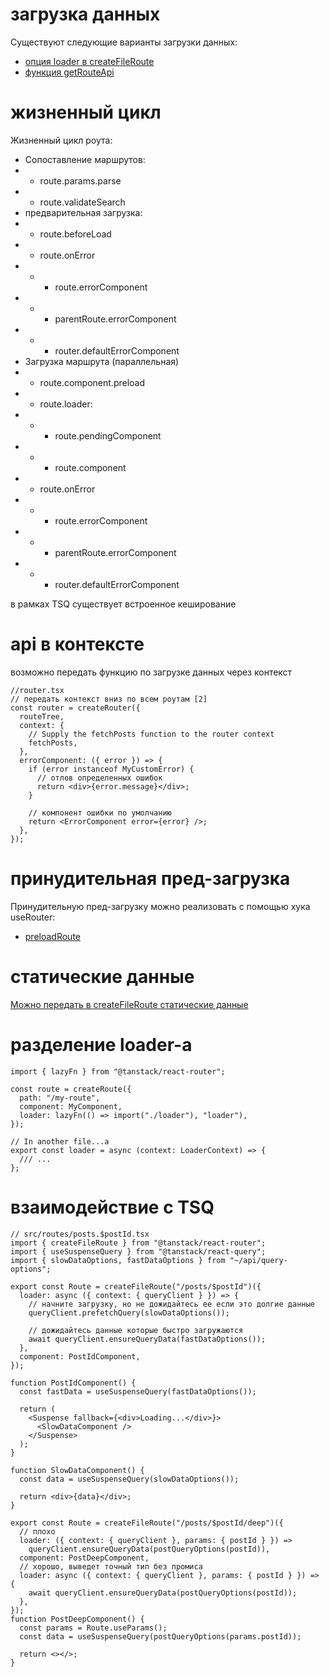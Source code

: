 # загрузка данных

Существуют следующие варианты загрузки данных:

- [опция loader в createFileRoute](./functions/createFileRoute.md#функция-loader)
- [функция getRouteApi](./functions/getRouteApi.md)

# жизненный цикл

Жизненный цикл роута:

- Сопоставление маршрутов:
- - route.params.parse
- - route.validateSearch
- предварительная загрузка:
- - route.beforeLoad
- - route.onError
- - - route.errorComponent
- - - parentRoute.errorComponent
- - - router.defaultErrorComponent
- Загрузка маршрута (параллельная)
- - route.component.preload
- - route.loader:
- - - route.pendingComponent
- - - route.component
- - route.onError
- - - route.errorComponent
- - - parentRoute.errorComponent
- - - router.defaultErrorComponent

в рамках TSQ существует встроенное кеширование

# api в контексте

возможно передать функцию по загрузке данных через контекст

```tsx
//router.tsx
// передать контекст вниз по всем роутам [2]
const router = createRouter({
  routeTree,
  context: {
    // Supply the fetchPosts function to the router context
    fetchPosts,
  },
  errorComponent: ({ error }) => {
    if (error instanceof MyCustomError) {
      // отлов определенных ошибок
      return <div>{error.message}</div>;
    }

    // компонент ошибки по умолчанию
    return <ErrorComponent error={error} />;
  },
});
```

# принудительная пред-загрузка

Принудительную пред-загрузку можно реализовать с помощью хука useRouter:

- [preloadRoute](./hooks/useRouter.md)

# статические данные

[Можно передать в createFileRoute статические данные](./functions/createFileRoute.md#staticdata)

# разделение loader-а

```tsx
import { lazyFn } from "@tanstack/react-router";

const route = createRoute({
  path: "/my-route",
  component: MyComponent,
  loader: lazyFn(() => import("./loader"), "loader"),
});

// In another file...a
export const loader = async (context: LoaderContext) => {
  /// ...
};
```

# взаимодействие с TSQ

```tsx
// src/routes/posts.$postId.tsx
import { createFileRoute } from "@tanstack/react-router";
import { useSuspenseQuery } from "@tanstack/react-query";
import { slowDataOptions, fastDataOptions } from "~/api/query-options";

export const Route = createFileRoute("/posts/$postId")({
  loader: async ({ context: { queryClient } }) => {
    // начните загрузку, но не дожидайтесь ее если это долгие данные
    queryClient.prefetchQuery(slowDataOptions());

    // дожидайтесь данные которые быстро загружаются
    await queryClient.ensureQueryData(fastDataOptions());
  },
  component: PostIdComponent,
});

function PostIdComponent() {
  const fastData = useSuspenseQuery(fastDataOptions());

  return (
    <Suspense fallback={<div>Loading...</div>}>
      <SlowDataComponent />
    </Suspense>
  );
}

function SlowDataComponent() {
  const data = useSuspenseQuery(slowDataOptions());

  return <div>{data}</div>;
}
```

```tsx
export const Route = createFileRoute("/posts/$postId/deep")({
  // плохо
  loader: ({ context: { queryClient }, params: { postId } }) =>
    queryClient.ensureQueryData(postQueryOptions(postId)),
  component: PostDeepComponent,
  // хорошо, выведет точный тип без промиса
  loader: async ({ context: { queryClient }, params: { postId } }) => {
    await queryClient.ensureQueryData(postQueryOptions(postId));
  },
});
function PostDeepComponent() {
  const params = Route.useParams();
  const data = useSuspenseQuery(postQueryOptions(params.postId));

  return <></>;
}
```
